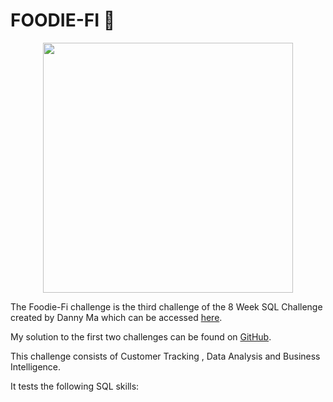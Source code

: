 # FOODIE-FI 🥑


<p align="center">
    <img src="https://8weeksqlchallenge.com/images/case-study-designs/3.png" width="400" height="400">
</p>

The Foodie-Fi challenge is the third challenge of the 8 Week SQL Challenge created by Danny Ma which can be accessed [here](https://8weeksqlchallenge.com).

My solution to the first two challenges can be found on [GitHub](https://github.com/Outis09/8-Week-SQL-Challenge).

This challenge consists of Customer Tracking , Data Analysis and Business Intelligence.

It tests the following SQL skills:



